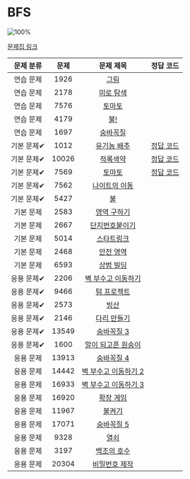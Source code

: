 # BFS

![100%](https://progress-bar.dev/3/?scale=30&title=progress&width=500&color=babaca&suffix=/30)

[문제집 링크](https://www.acmicpc.net/workbook/view/7313)

| 문제 분류  |  문제   |                         문제 제목                         |                        정답 코드                         |
|:------:|:-----:|:-----------------------------------------------------:|:----------------------------------------------------:|
| 연습 문제  | 1926  |      [그림](https://www.acmicpc.net/problem/1926)       |                                                      |
| 연습 문제  | 2178  |     [미로 탐색](https://www.acmicpc.net/problem/2178)     |                                                      |
| 연습 문제  | 7576  |      [토마토](https://www.acmicpc.net/problem/7576)      |                                                      |
| 연습 문제  | 4179  |      [불!](https://www.acmicpc.net/problem/4179)       |                                                      |
| 연습 문제  | 1697  |     [숨바꼭질](https://www.acmicpc.net/problem/1697)      |                                                      |
| 기본 문제✔ | 1012  |    [유기농 배추](https://www.acmicpc.net/problem/1012)     | [정답 코드](../../baa_kingDog/bfs/_1012_유기농배추/Main.java) |
| 기본 문제✔ | 10026 |     [적록색약](https://www.acmicpc.net/problem/10026)     | [정답 코드](../../baa_kingDog/bfs/_10026_적록색약/Main.java) |
| 기본 문제✔ | 7569  |      [토마토](https://www.acmicpc.net/problem/7569)      |  [정답 코드](../../baa_kingDog/bfs/_7569_토마토/Main.java)  |
| 기본 문제✔ | 7562  |    [나이트의 이동](https://www.acmicpc.net/problem/7562)    |                                                      |
| 기본 문제✔ | 5427  |       [불](https://www.acmicpc.net/problem/5427)       |                                                      |
| 기본 문제  | 2583  |    [영역 구하기](https://www.acmicpc.net/problem/2583)     |                                                      |
| 기본 문제  | 2667  |    [단지번호붙이기](https://www.acmicpc.net/problem/2667)    |                                                      |
| 기본 문제  | 5014  |     [스타트링크](https://www.acmicpc.net/problem/5014)     |                                                      |
| 기본 문제  | 2468  |     [안전 영역](https://www.acmicpc.net/problem/2468)     |                                                      |
| 기본 문제  | 6593  |     [상범 빌딩](https://www.acmicpc.net/problem/6593)     |                                                      |
| 응용 문제✔ | 2206  |  [벽 부수고 이동하기](https://www.acmicpc.net/problem/2206)   |                                                      |
| 응용 문제✔ | 9466  |    [텀 프로젝트](https://www.acmicpc.net/problem/9466)     |                                                      |
| 응용 문제✔ | 2573  |      [빙산](https://www.acmicpc.net/problem/2573)       |                                                      |
| 응용 문제✔ | 2146  |    [다리 만들기](https://www.acmicpc.net/problem/2146)     |                                                      |
| 응용 문제✔ | 13549 |    [숨바꼭질 3](https://www.acmicpc.net/problem/13549)    |                                                      |
| 응용 문제✔ | 1600  |  [말이 되고픈 원숭이](https://www.acmicpc.net/problem/1600)   |                                                      |
| 응용 문제  | 13913 |    [숨바꼭질 4](https://www.acmicpc.net/problem/13913)    |                                                      |
| 응용 문제  | 14442 | [벽 부수고 이동하기 2](https://www.acmicpc.net/problem/14442) |                                                      |
| 응용 문제  | 16933 | [벽 부수고 이동하기 3](https://www.acmicpc.net/problem/16933) |                                                      |
| 응용 문제  | 16920 |    [확장 게임](https://www.acmicpc.net/problem/16920)     |                                                      |
| 응용 문제  | 11967 |     [불켜기](https://www.acmicpc.net/problem/11967)      |                                                      |
| 응용 문제  | 17071 |    [숨바꼭질 5](https://www.acmicpc.net/problem/17071)    |                                                      |
| 응용 문제  | 9328  |      [열쇠](https://www.acmicpc.net/problem/9328)       |                                                      |
| 응용 문제  | 3197  |    [백조의 호수](https://www.acmicpc.net/problem/3197)     |                                                      |
| 응용 문제  | 20304 |   [비밀번호 제작](https://www.acmicpc.net/problem/20304)    |                                                      |
